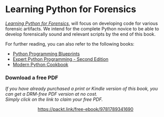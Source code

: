 


# Learning Python for Forensics

*[Learning Python for Forensics](https://www.packtpub.com/networking-and-servers/learning-python-forensics?utm_source=github&utm_medium=repository&utm_campaign=9781783285235)*, will focus on developing code for various forensic artifacts. We intend for the complete Python novice to be able to develop forensically sound and relevant scripts by the end of this book.

For further reading, you can also refer to the following books:
* [Python Programming Blueprints](https://www.packtpub.com/application-development/python-programming-blueprints)
* [Expert Python Programming - Second Edition](https://www.packtpub.com/application-development/expert-python-programming-second-edition)
* [Modern Python Cookbook](https://www.packtpub.com/application-development/modern-python-cookbook)
### Download a free PDF

 <i>If you have already purchased a print or Kindle version of this book, you can get a DRM-free PDF version at no cost.<br>Simply click on the link to claim your free PDF.</i>
<p align="center"> <a href="https://packt.link/free-ebook/9781789341690">https://packt.link/free-ebook/9781789341690 </a> </p>